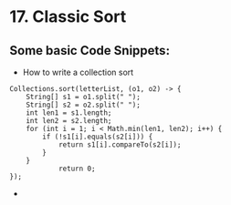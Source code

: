 # 17. Classic Sort

## Some basic Code Snippets:

* How to write a collection sort 

```text
Collections.sort(letterList, (o1, o2) -> {
    String[] s1 = o1.split(" ");
    String[] s2 = o2.split(" ");
    int len1 = s1.length;
    int len2 = s2.length;
    for (int i = 1; i < Math.min(len1, len2); i++) {
        if (!s1[i].equals(s2[i])) {
            return s1[i].compareTo(s2[i]);
        }
    }
            return 0;
});
```

* 
